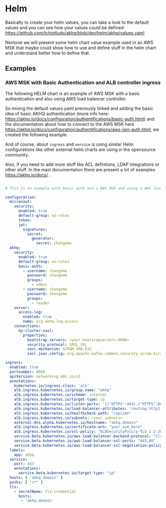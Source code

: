 # Helm  

Basically to create your helm values, you can take a look to the default values and you can see how your values could be defined:
https://github.com/tchiotludo/akhq/blob/dev/helm/akhq/values.yaml

Nextone we will present some helm chart value example used in an AWS MSK that maybe could show how to use and define stuff in the helm chart and understand better how to define that. 


## Examples

### AWS MSK with Basic Authentication and ALB controller ingress

The following HELM chart is an example of AWS MSK with a basic authentication and also using AWS load balancer controller.

So mixing the default values.yaml previously linked and adding the basic idea of basic AKHQ authentication (more info here: https://akhq.io/docs/configuration/authentifications/basic-auth.html) and the documentation about how to connect to the AWS MSK here https://akhq.io/docs/configuration/authentifications/aws-iam-auth.html, we created the following example.

And of course, about `ingress` and `service` is using similar Helm configurations like other external helm charts are using in the opensource community.

Also, if you need to add more stuff like ACL defintions, LDAP integrations or other stuff. In the main documentation there are present a lot of examples https://akhq.io/docs/ .

```yaml

# This is an example with basic auth and a AWS MSK and using a AWS loadbalancer controller ingress

configuration:
  micronaut:
    security:
      enabled: true
      default-group: no-roles
      token:
      jwt:
        signatures:
          secret:
            generator:
              secret: changeme
  akhq:
    security:
      enabled: true
      default-group: no-roles        
      basic-auth:
        - username: changeme
          password: changeme
          groups:
            - admin
        - username: changeme
          password: changeme
          groups:
            - reader
    server:
      access-log:
        enabled: true
        name: org.akhq.log.access
    connections:
      my-cluster-sasl:
        properties:
          bootstrap.servers: <your bootsrapservers:9096>
          security.protocol: SASL_SSL
          sasl.mechanism: SCRAM-SHA-512
          sasl.jaas.config: org.apache.kafka.common.security.scram.ScramLoginModule required username="username" password="password";

ingress:
  enabled: true
  portnumber: 8080
  apiVersion: networking.k8s.io/v1
  annotations:
    kubernetes.io/ingress.class: 'alb'
    alb.ingress.kubernetes.io/group.name: "akhq"
    alb.ingress.kubernetes.io/scheme: internal
    alb.ingress.kubernetes.io/target-type: ip
    alb.ingress.kubernetes.io/listen-ports: '[{"HTTPS":443},{"HTTPS":80}]'
    alb.ingress.kubernetes.io/load-balancer-attributes: 'routing.http2.enabled=true,idle_timeout.timeout_seconds=60'
    alb.ingress.kubernetes.io/healthcheck-path: "/api/me"
    alb.ingress.kubernetes.io/subnets: <your_subnets>
    external-dns.alpha.kubernetes.io/hostname: "akhq.domain"
    alb.ingress.kubernetes.io/certificate-arn: "your_acm_here"
    alb.ingress.kubernetes.io/ssl-policy: "ELBSecurityPolicy-TLS-1-2-2017-01"
    service.beta.kubernetes.io/aws-load-balancer-backend-protocol: "tls"
    service.beta.kubernetes.io/aws-load-balancer-ssl-ports: "443,80"
    service.beta.kubernetes.io/aws-load-balancer-ssl-negotiation-policy: "ELBSecurityPolicy-TLS-1-2-2017-01"
  labels:
    app: akhq
  service:
    port: 443
    annotations:
      service.beta.kubernetes.io/target-type: "ip"
  hosts: [ 'akhq.domain' ]
  paths: [ "/*" ]
  tls:
    - secretName: tls-credential
      hosts:
       - 'akhq.domain'
```
